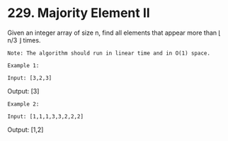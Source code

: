 # 229. Majority Element II

Given an integer array of size n, find all elements that appear more than ⌊
        n/3 ⌋ times.

    Note: The algorithm should run in linear time and in O(1) space.

    Example 1:

    Input: [3,2,3]
Output: [3]

    Example 2:

    Input: [1,1,1,3,3,2,2,2]
Output: [1,2]